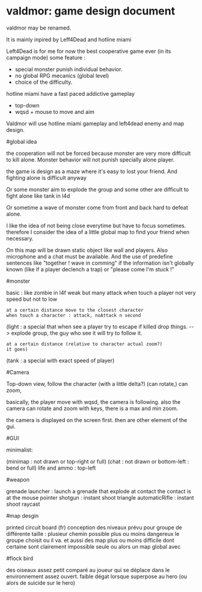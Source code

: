 valdmor: game design document
=============================

valdmor may be renamed.

It is mainly inpired by Leff4Dead and hotline miami

Left4Dead is for me for now the best cooperative game ever
(in its campaign mode)
some feature :
* special monster punish individual behavior.
* no global RPG mecanics (global level)
* choice of the difficulty.

hotline miami have a fast paced addictive gameplay
* top-down
* wqsd + mouse to move and aim

Valdmor will use hotline miami gameplay and left4dead 
enemy and map design.

#global idea

the cooperation will not be forced because monster
are very more difficult to kill alone. 
Monster behavior will not punish specially alone player.

the game is design as a maze where it's easy to lost 
your friend.
And fighting alone is difficult anyway

Or some monster aim to explode the group and some other
are difficult to fight alone like tank in l4d

Or sometime a wave of monster come from front and back
hard to defeat alone.

I like the idea of not being close everytime but have to
focus sometimes. therefore I consider the idea of a little 
global map to find your friend when necessary.

On this map will be drawn static object like wall and 
players.
Also microphone and a chat must be available. And the 
use of predefine sentences like "together ! wave in 
comming" if the information isn't globally known (like if
a player declench a trap) or "please come I'm stuck !"

#monster

basic : 
	like zombie in l4f
	weak but many
	attack when touch a player
	not very speed but not to low
	
	at a certain distance move to the closest character
	when touch a character : attack, noAttack n second


(light : 
	a special that when see a player try to escape
	if killed drop things.
		--> explode group, the guy who see it will try
		to follow it.
	
	at a certain distance (relative to character actual zoom?)
	it goes)

(tank :
a special with exact speed of player)


#Camera

Top-down view,
follow the character (with a little delta?)
(can rotate,)
can zoom,

basically, the player move with wqsd, the camera is following.
also the camera can rotate and zoom with keys,
there is a max and min zoom.

the camera is displayed on the screen first.
then are other element of the gui.

#GUI

minimalist:

(minimap : not drawn or top-right or full)
(chat : not drawn or bottom-left : bend or full)
life and ammo : top-left 

#weapon

grenade launcher : launch a grenade that explode at contact 
	the contact is at the mouse pointer
shotgun : instant shoot triangle
automaticRifle : instant shoot raycast

#map desgin

printed circuit board
(fr)
conception des niveaux prévu pour groupe de différente taille :
plusieur chemin possible plus ou moins dangereux le groupe choisit 
ou il va. et aussi des map plus ou moins difficile dont certaine sont
clairement impossible seule
ou alors un map global avec 

#flock bird

des oiseaux assez petit comparé au joueur qui se déplace dans le environnement assez ouvert. faible dégat lorsque superpose au hero (ou alors de suicide sur le hero) 
